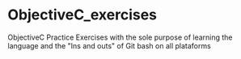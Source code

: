 # ObjectiveC_exercises
ObjectiveC Practice Exercises with the sole purpose of learning the language and the "Ins and outs" of Git bash on all plataforms
